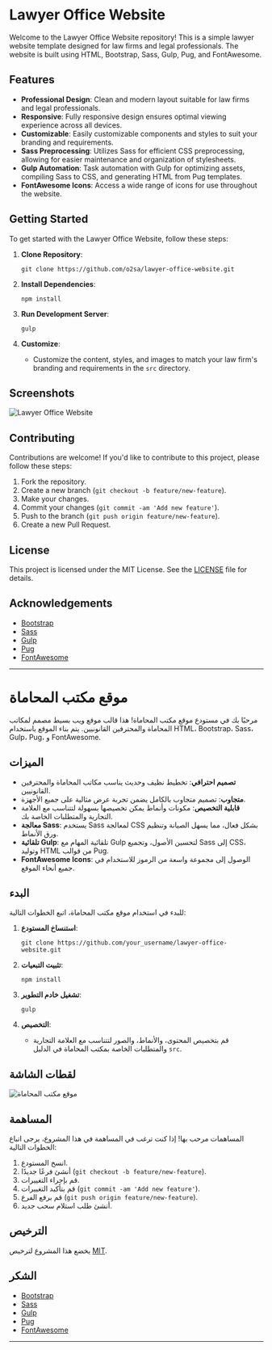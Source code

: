 # Lawyer Office Website

Welcome to the Lawyer Office Website repository! This is a simple lawyer website template designed for law firms and legal professionals. The website is built using HTML, Bootstrap, Sass, Gulp, Pug, and FontAwesome.

## Features

- **Professional Design**: Clean and modern layout suitable for law firms and legal professionals.
- **Responsive**: Fully responsive design ensures optimal viewing experience across all devices.
- **Customizable**: Easily customizable components and styles to suit your branding and requirements.
- **Sass Preprocessing**: Utilizes Sass for efficient CSS preprocessing, allowing for easier maintenance and organization of stylesheets.
- **Gulp Automation**: Task automation with Gulp for optimizing assets, compiling Sass to CSS, and generating HTML from Pug templates.
- **FontAwesome Icons**: Access a wide range of icons for use throughout the website.

## Getting Started

To get started with the Lawyer Office Website, follow these steps:

1. **Clone Repository**: 
   ```
   git clone https://github.com/o2sa/lawyer-office-website.git
   ```

2. **Install Dependencies**: 
   ```
   npm install
   ```

3. **Run Development Server**:
   ```
   gulp
   ```

4. **Customize**: 
   - Customize the content, styles, and images to match your law firm's branding and requirements in the `src` directory.

## Screenshots

![Lawyer Office Website](screenshots/homepage.png)

## Contributing

Contributions are welcome! If you'd like to contribute to this project, please follow these steps:

1. Fork the repository.
2. Create a new branch (`git checkout -b feature/new-feature`).
3. Make your changes.
4. Commit your changes (`git commit -am 'Add new feature'`).
5. Push to the branch (`git push origin feature/new-feature`).
6. Create a new Pull Request.

## License

This project is licensed under the MIT License. See the [LICENSE](LICENSE) file for details.

## Acknowledgements

- [Bootstrap](https://getbootstrap.com)
- [Sass](https://sass-lang.com)
- [Gulp](https://gulpjs.com)
- [Pug](https://pugjs.org)
- [FontAwesome](https://fontawesome.com)

---



# موقع مكتب المحاماة

مرحبًا بك في مستودع موقع مكتب المحاماة! هذا قالب موقع ويب بسيط مصمم لمكاتب المحاماة والمحترفين القانونيين. يتم بناء الموقع باستخدام HTML، Bootstrap، Sass، Gulp، Pug، و FontAwesome.

## الميزات

- **تصميم احترافي**: تخطيط نظيف وحديث يناسب مكاتب المحاماة والمحترفين القانونيين.
- **متجاوب**: تصميم متجاوب بالكامل يضمن تجربة عرض مثالية على جميع الأجهزة.
- **قابلية التخصيص**: مكونات وأنماط يمكن تخصيصها بسهولة لتتناسب مع العلامة التجارية والمتطلبات الخاصة بك.
- **معالجة Sass**: يستخدم Sass لمعالجة CSS بشكل فعال، مما يسهل الصيانة وتنظيم ورق الأنماط.
- **تلقائية Gulp**: تلقائية المهام مع Gulp لتحسين الأصول، وتجميع Sass إلى CSS، وتوليد HTML من قوالب Pug.
- **FontAwesome Icons**: الوصول إلى مجموعة واسعة من الرموز للاستخدام في جميع أنحاء الموقع.

## البدء

للبدء في استخدام موقع مكتب المحاماة، اتبع الخطوات التالية:

1. **استنساخ المستودع**: 
   ```
   git clone https://github.com/your_username/lawyer-office-website.git
   ```

2. **تثبيت التبعيات**: 
   ```
   npm install
   ```

3. **تشغيل خادم التطوير**:
   ```
   gulp
   ```

4. **التخصيص**: 
   - قم بتخصيص المحتوى، والأنماط، والصور لتتناسب مع العلامة التجارية والمتطلبات الخاصة بمكتب المحاماة في الدليل `src`.

## لقطات الشاشة

![موقع مكتب المحاماة](screenshots/homepage.png)

## المساهمة

المساهمات مرحب بها! إذا كنت ترغب في المساهمة في هذا المشروع، يرجى اتباع الخطوات التالية:

1. انسخ المستودع.
2. أنشئ فرعًا جديدًا (`git checkout -b feature/new-feature`).
3. قم بإجراء التغييرات.
4. قم بتأكيد التغييرات (`git commit -am 'Add new feature'`).
5. قم برفع الفرع (`git push origin feature/new-feature`).
6. أنشئ طلب استلام سحب جديد.

## الترخيص

يخضع هذا المشروع لترخيص [MIT](LICENSE).

## الشكر

- [Bootstrap](https://getbootstrap.com)
- [Sass](https://sass-lang.com)
- [Gulp](https://gulpjs.com)
- [Pug](https://pugjs.org)
- [FontAwesome](https://fontawesome.com)

---
